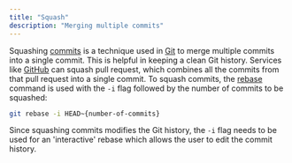 ```yaml
---
title: "Squash"
description: "Merging multiple commits"
---
```


Squashing [commits](commit) is a technique used in [Git](git)
to merge multiple commits into a single commit.
This is helpful in keeping a clean Git history.
Services like [GitHub](https://github.com/) can squash pull request,
which combines all the commits from that pull request into a single commit.
To squash commits, the [rebase](rebase) command is used with the `-i` flag
followed by the number of commits to be squashed:

```sh
git rebase -i HEAD~{number-of-commits}
```

Since squashing commits modifies the Git history,
the `-i` flag needs to be used for an 'interactive' rebase
which allows the user to edit the commit history.
